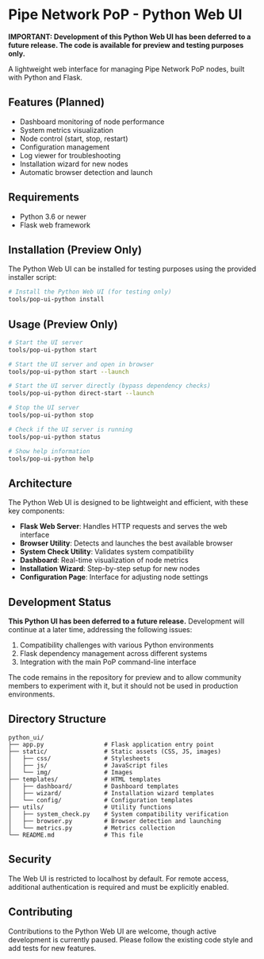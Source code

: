 # Pipe Network PoP - Python Web UI

**IMPORTANT: Development of this Python Web UI has been deferred to a future release. The code is available for preview and testing purposes only.**

A lightweight web interface for managing Pipe Network PoP nodes, built with Python and Flask.

## Features (Planned)

- Dashboard monitoring of node performance
- System metrics visualization
- Node control (start, stop, restart)
- Configuration management
- Log viewer for troubleshooting
- Installation wizard for new nodes
- Automatic browser detection and launch

## Requirements

- Python 3.6 or newer
- Flask web framework

## Installation (Preview Only)

The Python Web UI can be installed for testing purposes using the provided installer script:

```bash
# Install the Python Web UI (for testing only)
tools/pop-ui-python install
```

## Usage (Preview Only)

```bash
# Start the UI server
tools/pop-ui-python start

# Start the UI server and open in browser
tools/pop-ui-python start --launch

# Start the UI server directly (bypass dependency checks)
tools/pop-ui-python direct-start --launch

# Stop the UI server
tools/pop-ui-python stop

# Check if the UI server is running
tools/pop-ui-python status

# Show help information
tools/pop-ui-python help
```

## Architecture

The Python Web UI is designed to be lightweight and efficient, with these key components:

- **Flask Web Server**: Handles HTTP requests and serves the web interface
- **Browser Utility**: Detects and launches the best available browser
- **System Check Utility**: Validates system compatibility
- **Dashboard**: Real-time visualization of node metrics
- **Installation Wizard**: Step-by-step setup for new nodes
- **Configuration Page**: Interface for adjusting node settings

## Development Status

**This Python UI has been deferred to a future release.** Development will continue at a later time, addressing the following issues:

1. Compatibility challenges with various Python environments
2. Flask dependency management across different systems
3. Integration with the main PoP command-line interface

The code remains in the repository for preview and to allow community members to experiment with it, but it should not be used in production environments.

## Directory Structure

```
python_ui/
├── app.py                 # Flask application entry point
├── static/                # Static assets (CSS, JS, images)
│   ├── css/               # Stylesheets
│   ├── js/                # JavaScript files
│   └── img/               # Images
├── templates/             # HTML templates
│   ├── dashboard/         # Dashboard templates
│   ├── wizard/            # Installation wizard templates
│   └── config/            # Configuration templates
├── utils/                 # Utility functions
│   ├── system_check.py    # System compatibility verification
│   ├── browser.py         # Browser detection and launching
│   └── metrics.py         # Metrics collection
└── README.md              # This file
```

## Security

The Web UI is restricted to localhost by default. For remote access, additional authentication is required and must be explicitly enabled.

## Contributing

Contributions to the Python Web UI are welcome, though active development is currently paused. Please follow the existing code style and add tests for new features. 